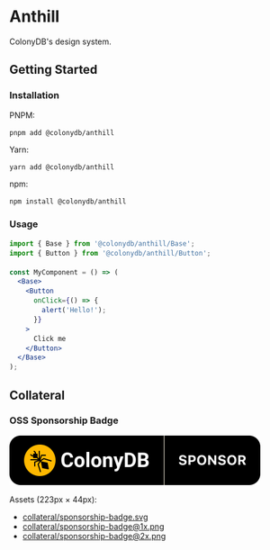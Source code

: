 # Anthill

ColonyDB's design system.

## Getting Started

### Installation

PNPM:

```shell
pnpm add @colonydb/anthill
```

Yarn:

```shell
yarn add @colonydb/anthill
```

npm:

```shell
npm install @colonydb/anthill
```

### Usage

```jsx
import { Base } from '@colonydb/anthill/Base';
import { Button } from '@colonydb/anthill/Button';

const MyComponent = () => (
  <Base>
    <Button
      onClick={() => {
        alert('Hello!');
      }}
    >
      Click me
    </Button>
  </Base>
);
```

## Collateral

### OSS Sponsorship Badge

![](collateral/sponsorship-badge.svg)

Assets (223px × 44px):

- [collateral/sponsorship-badge.svg](collateral/sponsorship-badge.svg)
- [collateral/sponsorship-badge@1x.png](collateral/sponsorship-badge@1x.png)
- [collateral/sponsorship-badge@2x.png](collateral/sponsorship-badge@2x.png)
